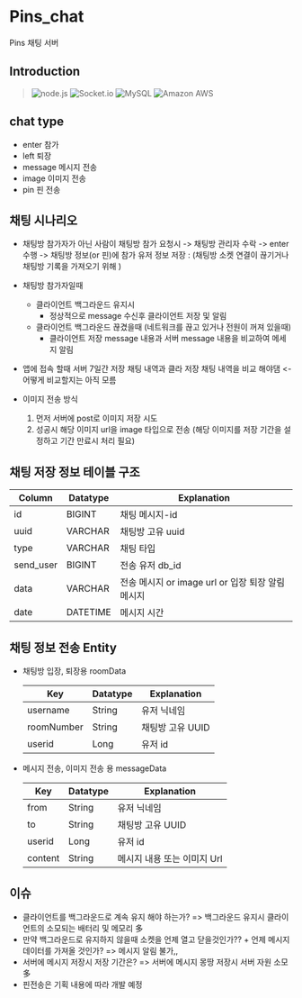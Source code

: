 # Pins_chat
Pins 채팅 서버

## Introduction
> <img alt="node.js" src ="https://img.shields.io/badge/Node.js-339933.svg?&style=flat&logo=Node.js&logoColor=white"/>
> <img alt="Socket.io" src ="https://img.shields.io/badge/Socket.io-010101.svg?&style=flat&logo=Socket.io&logoColor=white"/>
> <img alt="MySQL" src ="https://img.shields.io/badge/MySQL-4479A1.svg?&style=flat&logo=MySQL&logoColor=white"/>
> <img alt="Amazon AWS" src ="https://img.shields.io/badge/AWS-232F3E.svg?&style=flat&logo=Amazon-AWS&logoColor=white"/>

## chat type
* enter 참가 
* left 퇴장
* message 메시지 전송
* image 이미지 전송
* pin 핀 전송

## 채팅 시나리오

* 채팅방 참가자가 아닌 사람이 채팅방 참가 요청시  -> 채팅방 관리자 수락 -> enter 수행 -> 채팅방 정보(or 핀)에 참가 유저 정보 저장 : (채팅방 소켓 연결이 끊기거나 채팅방 기록을 가져오기 위해 )

* 채팅방 참가자일때 
    + 클라이언트 백그라운드 유지시 
        - 정상적으로 message 수신후 클라이언트 저장 및 알림 
    + 클라이언트 백그라운드 끊겼을때 (네트워크를 끊고 있거나 전원이 꺼져 있을때)
        - 클라이언트 저장 message 내용과 서버 message 내용을 비교하여 메세지 알림

* 앱에 접속 할때 서버 7일간 저장 채팅 내역과 클라 저장 채팅 내역을 비교 해야댐 <- 어떻게 비교할지는 아직 모름

* 이미지 전송 방식
    1. 먼저 서버에 post로 이미지 저장 시도 
    2. 성공시 해당 이미지 url을 image 타입으로 전송 (해당 이미지를 저장 기간을 설정하고 기간 만료시 처리 필요)



## 채팅 저장 정보 테이블 구조  

|Column|Datatype|Explanation|
|------|---|---|
|id|BIGINT|채팅 메시지-id|
|uuid|VARCHAR|채팅방 고유 uuid|
|type|VARCHAR|채팅 타입|
|send_user|BIGINT|전송 유저 db_id|
|data|VARCHAR|전송 메시지 or image url or 입장 퇴장 알림 메시지|
|date|DATETIME|메시지 시간|

## 채팅 정보 전송 Entity

* 채팅방 입장, 퇴장용 roomData

    |Key|Datatype|Explanation|
    |------|---|---|
    |username|String|유저 닉네임|
    |roomNumber|String|채팅방 고유 UUID|
    |userid|Long|유저 id|

* 메시지 전송, 이미지 전송 용 messageData

    |Key|Datatype|Explanation|
    |------|---|---|
    |from|String|유저 닉네임|
    |to|String|채팅방 고유 UUID|
    |userid|Long|유저 id|
    |content|String|메시지 내용 또는 이미지 Url|


## 이슈

* 클라이언트를 백그라운드로 계속 유지 해야 하는가? => 백그라운드 유지시 클라이언트의 소모되는 배터리 및 메모리 多
* 만약 백그라운드로 유지하지 않을때 소켓을 언제 열고 닫을것인가?? + 언제 메시지 데이터를 가져올 것인가? => 메시지 알림 불가,,
* 서버에 메시지 저장시 저장 기간은?  => 서버에 메시지 몽땅 저장시 서버 자원 소모 多
* 핀전송은 기획 내용에 따라 개발 예정